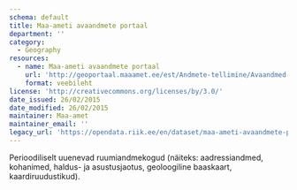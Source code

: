 ```yaml
---
schema: default
title: Maa-ameti avaandmete portaal
department: ''
category:
  - Geography
resources:
  - name: Maa-ameti avaandmete portaal
    url: 'http://geoportaal.maaamet.ee/est/Andmete-tellimine/Avaandmed-p487.html'
    format: veebileht
license: 'http://creativecommons.org/licenses/by/3.0/'
date_issued: 26/02/2015
date_modified: 26/02/2015
maintainer: Maa-amet
maintainer_email: ''
legacy_url: 'https://opendata.riik.ee/en/dataset/maa-ameti-avaandmete-portaal'
---
```

Perioodiliselt uuenevad ruumiandmekogud (näiteks: aadressiandmed, kohanimed, haldus- ja asustusjaotus, geoloogiline baaskaart, kaardiruudustikud).
